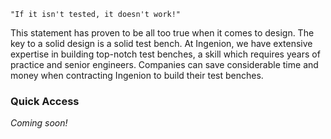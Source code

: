 ```
"If it isn't tested, it doesn't work!"
```

This statement has proven to be all too true when it comes to design. The key to a solid design is a solid test bench. At Ingenion, we have extensive expertise in building top-notch test benches, a skill which requires years of practice and senior engineers. Companies can save considerable time and money when contracting Ingenion to build their test benches.

### Quick Access

*Coming soon!*